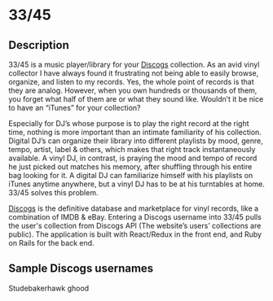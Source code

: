 # 33/45

## Description

33/45 is a music player/library for your [Discogs](https://www.discogs.com/) collection. As an avid vinyl collector I have always found it frustrating not being able to easily browse, organize, and listen to my records. Yes, the whole point of records is that they are analog. However, when you own hundreds or thousands of them, you forget what half of them are or what they sound like. Wouldn’t it be nice to have an “iTunes” for your collection?

Especially for DJ’s whose purpose is to play the right record at the right time, nothing is more important than an intimate familiarity of his collection. Digital DJ’s can organize their library into different playlists by mood, genre, tempo, artist, label & others, which makes that right track instantaneously available. A vinyl DJ, in contrast, is praying the mood and tempo of record he just picked out matches his memory, after shuffling through his entire bag looking for it. A digital DJ can familiarize himself with his playlists on iTunes anytime anywhere, but a vinyl DJ has to be at his turntables at home. 33/45 solves this problem.

[Discogs](https://www.discogs.com/) is the definitive database and marketplace for vinyl records, like a combination of IMDB & eBay. Entering a Discogs username into 33/45 pulls the user's collection from Discogs API (The website’s users’ collections are public). The application is built with React/Redux in the front end, and Ruby on Rails for the back end.

## Sample Discogs usernames
Studebakerhawk
ghood
